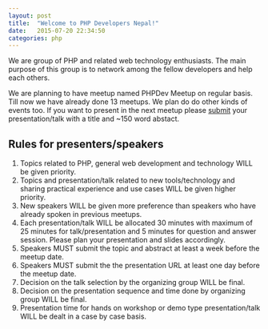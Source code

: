 ```yaml
---
layout: post
title:  "Welcome to PHP Developers Nepal!"
date:   2015-07-20 22:34:50
categories: php
---
```

We are group of PHP and related web technology enthusiasts. The main purpose of this group is to network among the fellow developers and help each others. 

We are planning to have meetup named PHPDev Meetup on regular basis. Till now we have already done 13 meetups. We plan do do other kinds of events too. If you want to present in the next meetup please [submit](http://bit.ly/php-np-talk) your presentation/talk with a title and ~150 word abstact.

## Rules for presenters/speakers

1. Topics related to PHP, general web development and technology WILL be given priority.
1. Topics and presentation/talk related to new tools/technology and sharing practical experience and use cases WILL be given higher priority.
1. New speakers WILL be given more preference than speakers who have already spoken in previous meetups.
1. Each presentation/talk WILL be allocated 30 minutes with maximum of 25 minutes for talk/presentation and 5 minutes for question and answer session. Please plan your presentation and slides accordingly.
1. Speakers MUST submit the topic and abstract at least a week before the meetup date.
1. Speakers MUST submit the the presentation URL at least one day before the meetup date.
1. Decision on the talk selection by the organizing group WILL be final.
1. Decision on the presentation sequence and time done by organizing group WILL be final.
1. Presentation time for hands on workshop or demo type presentation/talk WILL be dealt in a case by case basis.
